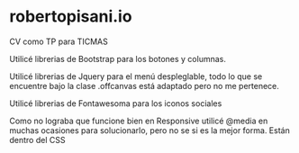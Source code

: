 # robertopisani.io
CV como TP para TICMAS

Utilicé librerias de Bootstrap para los botones y columnas.

Utilicé librerias de Jquery para el menú despleglable, todo lo que se encuentre bajo la clase .offcanvas está adaptado pero no me pertenece.

Utilicé librerias de Fontawesoma para los iconos sociales

Como no lograba que funcione bien en Responsive utilicé @media en muchas ocasiones para solucionarlo, pero no se si es la mejor forma. Están dentro del CSS

